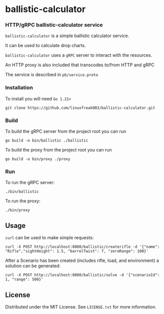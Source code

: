 # ballistic-calculator

### HTTP/gRPC ballistic-calculator service

`ballistic-calculator` is a simple ballistic calculator service.

It can be used to calculate drop charts.

`ballistic-calculator` uses a `gRPC` server to interact with the resources.

An HTTP proxy is also included that transcodes to/from HTTP and gRPC

The service is described in `pb/service.proto`

### Installation

To install you will need `Go 1.21+`

```
git clone https://github.com/linuxfreak003/ballistic-calculator.git
```

### Build

To build the gRPC server from the project root you can run

```
go build -o bin/ballistic ./ballistic
```

To build the proxy from the project root you can run

```
go build -o bin/proxy ./proxy
```

### Run

To run the gRPC server:

```
./bin/ballistic
```

To run the proxy:

```
./bin/proxy
```

## Usage

`curl` can be used to make simple requests:

```
curl -X POST http://localhost:8080/ballistic/createrifle -d '{"name": "Rifle","sightHeight": 1.5, "barrelTwist": 7, "zeroRange": 100}'
```

After a Scenario has been created (includes rifle, load, and environment) a solution can
be generated:

```
curl -X POST http://localhost:8080/ballistic/solve -d '{"scenarioId": 1, "range": 500}'
```

## License

Distributed under the MIT License. See `LICENSE.txt` for more information.
